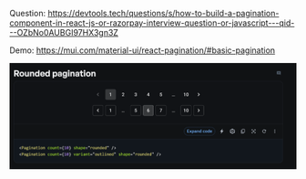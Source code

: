 
Question: https://devtools.tech/questions/s/how-to-build-a-pagination-component-in-react-js-or-razorpay-interview-question-or-javascript---qid---OZbNo0AUBGI97HX3gn3Z

Demo: https://mui.com/material-ui/react-pagination/#basic-pagination

![img.png](img.png)
